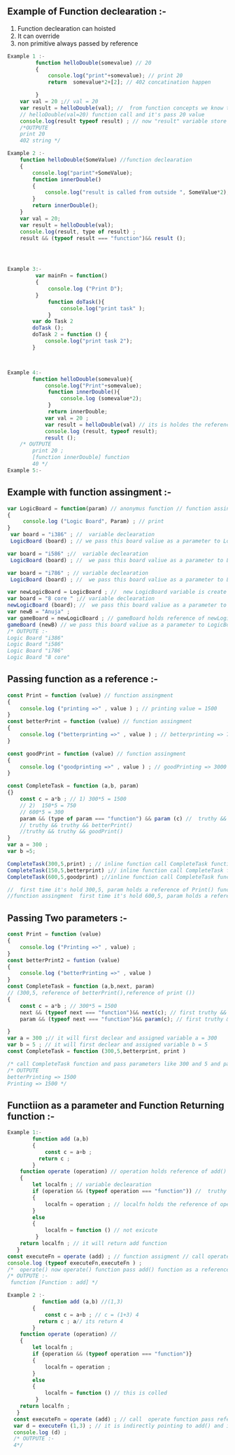 ## Example of Function declearation :-
1) Function declearation can hoisted
2) It can override 
4) non primitive always passed by reference 

``` Javascript 
Example 1 :- 
         function helloDouble(somevalue) // 20
         {
             console.log("print"+somevalue); // print 20
             return  somevalue*2+[2]; // 402 concatination happen 

         }
    var val = 20 ;// val = 20
    var result = helloDouble(val); //  from function concepts we know that function has return value so this line explain that we call helloDouble() function and return value of helloDouble function store in result variable 
    // helloDouble(val=20) function call and it's pass 20 value 
    console.log(result typeof result) ; // now "result" variable store the return value of helloDouble() function which is 402 string
    /*OUTPUTE 
    print 20
    402 string */ 

Example 2 :-
    function helloDouble(SomeValue) //function declearation 
    {
        console.log("parint"+SomeValue);
        function innerDouble()
        {
            console.log("result is called from outside ", SomeValue*2);
        }
        return innerDouble();
    }
    var val = 20;
    var result = helloDouble(val);
    console.log(result, type of result) ;
    result && (typeof result === "function")&& result ();




Example 3:-
         var mainFn = function()
         {
             console.log ("Print D");
         }
             function doTask(){
                 console.log("print task" );
             }
        var do Task 2 
        doTask ();
        doTask 2 = function () {
            console.log("print task 2");
        }



Example 4:-
        function helloDouble(somevalue){
            console.log("Print"+somevalue);        
             function innerDouble(){
                 console.log (somevalue*2); 
             }
             return innerDouble;
            var val = 20 ;
            var result = helloDouble(val) // its is holdes the reference of innerDouble function 
            console.log (result, typeof result);
            result ();
    /* OUTPUTE 
        print 20 ;
        [function innerDouble] function
        40 */
Example 5:-


```

## Example with function assingment :-
 ``` JavaScript 
 var LogicBoard = function(param) // anonymus function // function assingment 
 {
      console.log ("Logic Board", Param) ; // print 
 }
  var board = "i386" ; //  variable declearation 
  LogicBoard (board) ; // we pass this board valiue as a parameter to LogicBoard function = i386

var board = "i586" ;//  variable declearation 
  LogicBoard (board) ; //  we pass this board valiue as a parameter to LogicBoard function = i586

 var board = "i786" ; // variable declearation 
  LogicBoard (board) ; //  we pass this board valiue as a parameter to LogicBoard function = i786

var newLogicBoard = LogicBoard ; //  new LogicBoard variable is create which hold a reference of LogicBoard object 
 var board = "8 core " ;// variable declearation 
 newLogicBoard (board); //  we pass this board valiue as a parameter to LogicBoard function = "8 core" 
 var newB = "Anuja" ;
 var gameBoard = newLogicBoard ; // gameBoard holds reference of newLogicBoard and  newLogicBoard holds reference of  LogicBoard 
 gameBoard (newB) // we pass this board valiue as a parameter to LogicBoard function = "Anuja"
/* OUTPUTE :-
Logic Board "i386"
Logic Board "i586"
Logic Board "i786"
Logic Board "8 core"
```


## Passing function as a reference :-
```JavaScript 
const Print = function (value) // function assingment 
{
    console.log ("printing =>" , value ) ; // printing value = 1500
}
const betterPrint = function (value) // function assingment 
{
    console.log ("betterprinting =>" , value ) ; // betterprinting => 750 
}

const goodPrint = function (value) // function assingment
{
    console.log ("goodprinting =>" , value ) ; // goodPrinting => 3000 
}

const CompleteTask = function (a,b, param) 
{}
    const c = a*b ; // 1) 300*5 = 1500
    // 2)  150*5 = 750
    // 600*5 = 300
    param && (type of param === "function") && param (c) //  truthy && truthy && truthy  go to first print()
    // truthy && truthy && betterPrint()
    //truthy && truthy && goodPrint()
}
var a = 300 ;
var b =5;

CompleteTask(300,5,print) ; // inline function call CompleteTask function with 3 inline parameters 300,5, print() function here we pass funtion as a parameter as we know that function is a object so we pass reference of print () 
CompleteTask(150,5,betterprint) ;// inline function call CompleteTask function with 3 inline parameters 150,5, betterprint() function here we pass funtion as a parameter as we know that function is a object so we pass reference of betterprint () 
CompleteTask(600,5,goodprint) ;//inline function call CompleteTask function with 3 inline parameters 600,5, goodprint() function here we pass funtion as a parameter as we know that function is a object so we pass reference of goodprint () 

//  first time it's hold 300,5, param holds a reference of Print() function.   // 2) function assingment  second time it's hold 150,5, param holds a reference of betterPrint() function.
//function assingment  first time it's hold 600,5, param holds a reference of Print() goodfunction.
```
## Passing Two parameters :- 
```JavaScript
const Print = function (value) 
{
    console.log ("Printing =>" , value) ;
}
const betterPrint2 = funtion (value)
{
    console.log ("betterPrinting =>" , value )
}
const CompleteTask = function (a,b,next, param) 
// (300,5, reference of betterPrint(),reference of print ())
{
    const c = a*b ; // 300*5 = 1500
    next && (typeof next === "function")&& next(c); // first truthy && truthy && truthy exicute  next (c) [reference betterPrint()]
    param && (typeof next === "function")&& param(c); // first truthy && truthy && truthy exicute  next (c) [reference Print()]

}
var a = 300 ;// it will first declear and assigned variable a = 300
var b = 5 ; // it will first declear and assigned variable b = 5
const CompleteTask = function (300,5,betterprint, print ) 

/* call CompleteTask function and pass parameters like 300 and 5 and pass reference of betterPrint() and print () . Now  betterPrint() function reference pass first so it will exicute betterPrint() then print()*/
/* OUTPUTE 
betterPrinting => 1500 
Printing => 1500 */
```

## Functiion as a parameter and Function Returning function :-

```JavaScript
Example 1:-
        function add (a,b)
        {
            const c = a+b ;
          return c ;
        }
    function operate (operation) // operation holds reference of add() 
    {
        let localfn ; // variable declearation 
        if (operation && (typeof operation === "function")) //  truthy && truthy condition satisfy 
        {
            localfn = operation ; // localfn holds the reference of operation function and as we know that operation  holds reference of add function so indirectly localfin holds add function reference 
        }
        else 
        {
            localfn = function () // not exicute 
         }
    return localfn ; // it will return add function 
   }
const executeFn = operate (add) ; // function assigment // call operate function 
console.log (typeof executeFn,executeFn ) ;
/*  operate() now operate() function pass add() function as a reference */ 
/* OUTPUTE :-
 function [Function : add] */

Example 2 :-
           function add (a,b) //(1,3)
        {
            const c = a+b ; // c = (1+3) 4 
          return c ; a// its return 4 
        }
    function operate (operation) //
    {
        let localfn ;
        if {operation && (typeof operation === "function")}
        {
            localfn = operation ;
        }
        else 
        {
            localfn = function () // this is colled 
         }
    return localfn ;
   }
  const executeFn = operate (add) ; // call  operate function pass reference of add()
  var d = executeFn (1,3) ; // it is indirectly pointing to add() and it is pass by reference 
  console.log (d) ;
  /* OUTPUTE :- 
  4*/
  ```



                                                                                                                                                                                                                                                                                                                                                                                                                                                                                                                                                                                                                                                                                                                                                                                                                                                                                                                                                                                                                                                                                                                                                                                                                                                                                                                                                                                                                                                                                                                                                                                                                                                                                                                                                                                                                                                                                                                                                                                                                                                                                                                                                                                                                                                                                                                                                                                                                                                                                                                                                                                                                                                                                                                                                                                                                                                                                                                                                                                                                                                         
